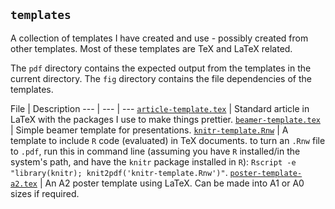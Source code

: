 ## `templates`

A collection of templates I have created and use - possibly created from other templates. Most of these templates are TeX and LaTeX related.

The `pdf` directory contains the expected output from the templates in the current directory.
The `fig` directory contains the file dependencies of the templates.

File | Description
--- | --- | ---
[`article-template.tex`](https://github.com/tystan/templates/blob/master/article-template.tex)  | Standard article in LaTeX with the packages I use to make things prettier. 
[`beamer-template.tex`](https://github.com/tystan/templates/blob/master/beamer-template.tex)  | Simple beamer template for presentations.
[`knitr-template.Rnw`](https://github.com/tystan/templates/blob/master/knitr-template.Rnw)  | A template to include `R` code (evaluated) in TeX documents. to turn an `.Rnw` file to `.pdf`, run this in command line (assuming you have `R` installed/in the system's path, and have the `knitr` package installed in `R`): `Rscript -e "library(knitr); knit2pdf('knitr-template.Rnw')"`.
[`poster-template-a2.tex`](https://github.com/tystan/templates/blob/master/poster-template-a2.tex)  | An A2 poster template using LaTeX. Can be made into A1 or A0 sizes if required.



